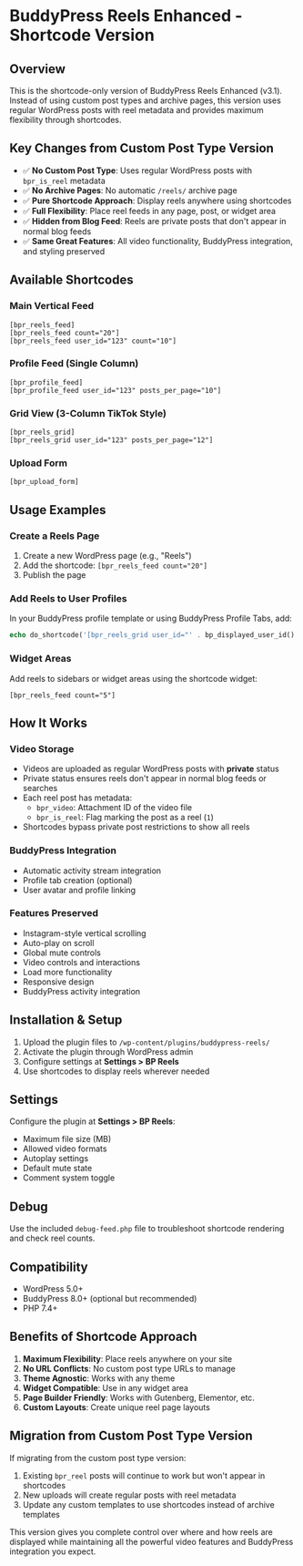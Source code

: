 # BuddyPress Reels Enhanced - Shortcode Version

## Overview

This is the shortcode-only version of BuddyPress Reels Enhanced (v3.1). Instead of using custom post types and archive pages, this version uses regular WordPress posts with reel metadata and provides maximum flexibility through shortcodes.

## Key Changes from Custom Post Type Version

- ✅ **No Custom Post Type**: Uses regular WordPress posts with `bpr_is_reel` metadata
- ✅ **No Archive Pages**: No automatic `/reels/` archive page
- ✅ **Pure Shortcode Approach**: Display reels anywhere using shortcodes
- ✅ **Full Flexibility**: Place reel feeds in any page, post, or widget area
- ✅ **Hidden from Blog Feed**: Reels are private posts that don't appear in normal blog feeds
- ✅ **Same Great Features**: All video functionality, BuddyPress integration, and styling preserved

## Available Shortcodes

### Main Vertical Feed
```
[bpr_reels_feed]
[bpr_reels_feed count="20"]
[bpr_reels_feed user_id="123" count="10"]
```

### Profile Feed (Single Column)
```
[bpr_profile_feed]
[bpr_profile_feed user_id="123" posts_per_page="10"]
```

### Grid View (3-Column TikTok Style)
```
[bpr_reels_grid]
[bpr_reels_grid user_id="123" posts_per_page="12"]
```

### Upload Form
```
[bpr_upload_form]
```

## Usage Examples

### Create a Reels Page
1. Create a new WordPress page (e.g., "Reels")
2. Add the shortcode: `[bpr_reels_feed count="20"]`
3. Publish the page

### Add Reels to User Profiles
In your BuddyPress profile template or using BuddyPress Profile Tabs, add:
```php
echo do_shortcode('[bpr_reels_grid user_id="' . bp_displayed_user_id() . '"]');
```

### Widget Areas
Add reels to sidebars or widget areas using the shortcode widget:
```
[bpr_reels_feed count="5"]
```

## How It Works

### Video Storage
- Videos are uploaded as regular WordPress posts with **private** status
- Private status ensures reels don't appear in normal blog feeds or searches
- Each reel post has metadata:
  - `bpr_video`: Attachment ID of the video file
  - `bpr_is_reel`: Flag marking the post as a reel (`1`)
- Shortcodes bypass private post restrictions to show all reels

### BuddyPress Integration
- Automatic activity stream integration
- Profile tab creation (optional)
- User avatar and profile linking

### Features Preserved
- Instagram-style vertical scrolling
- Auto-play on scroll
- Global mute controls
- Video controls and interactions
- Load more functionality
- Responsive design
- BuddyPress activity integration

## Installation & Setup

1. Upload the plugin files to `/wp-content/plugins/buddypress-reels/`
2. Activate the plugin through WordPress admin
3. Configure settings at **Settings > BP Reels**
4. Use shortcodes to display reels wherever needed

## Settings

Configure the plugin at **Settings > BP Reels**:
- Maximum file size (MB)
- Allowed video formats
- Autoplay settings
- Default mute state
- Comment system toggle

## Debug

Use the included `debug-feed.php` file to troubleshoot shortcode rendering and check reel counts.

## Compatibility

- WordPress 5.0+
- BuddyPress 8.0+ (optional but recommended)
- PHP 7.4+

## Benefits of Shortcode Approach

1. **Maximum Flexibility**: Place reels anywhere on your site
2. **No URL Conflicts**: No custom post type URLs to manage
3. **Theme Agnostic**: Works with any theme
4. **Widget Compatible**: Use in any widget area
5. **Page Builder Friendly**: Works with Gutenberg, Elementor, etc.
6. **Custom Layouts**: Create unique reel page layouts

## Migration from Custom Post Type Version

If migrating from the custom post type version:
1. Existing `bpr_reel` posts will continue to work but won't appear in shortcodes
2. New uploads will create regular posts with reel metadata
3. Update any custom templates to use shortcodes instead of archive templates

This version gives you complete control over where and how reels are displayed while maintaining all the powerful video features and BuddyPress integration you expect.